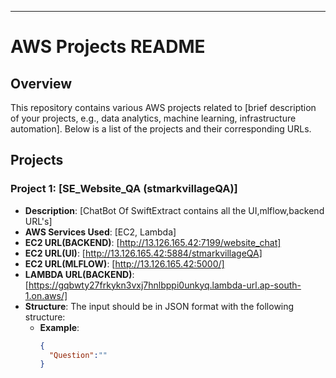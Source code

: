 ---
# AWS Projects README

## Overview

This repository contains various AWS projects related to [brief description of your projects, e.g., data analytics, machine learning, infrastructure automation]. Below is a list of the projects and their corresponding URLs.

## Projects

### Project 1: [SE_Website_QA (stmarkvillageQA)]
- **Description**: [ChatBot Of SwiftExtract contains all the UI,mlflow,backend URL's]
- **AWS Services Used**: [EC2, Lambda]
- **EC2 URL(BACKEND)**: [http://13.126.165.42:7199/website_chat]
- **EC2 URL(UI)**: [http://13.126.165.42:5884/stmarkvillageQA]
- **EC2 URL(MLFLOW)**: [http://13.126.165.42:5000/]
- **LAMBDA URL(BACKEND)**: [https://gqbwty27frkykn3vxj7hnlbppi0unkyq.lambda-url.ap-south-1.on.aws/]
- **Structure**: The input should be in JSON format with the following structure:
  - **Example**:
    ```json
    {
      "Question":""
    }
    ```



